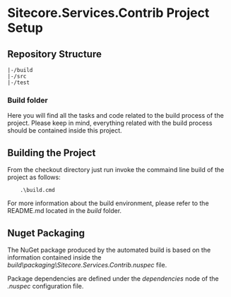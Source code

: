 # Sitecore.Services.Contrib Project Setup

## Repository Structure

    |-/build
    |-/src
    |-/test


### Build folder

Here you will find all the tasks and code related to the build process of the project. Please keep in mind, 
everything related with the build process should be contained inside this project.


## Building the Project

From the checkout directory just run invoke the commaind line build of the project as follows:

```
    .\build.cmd
```

For more information about the build environment, please refer to the README.md located in the *build* folder.


## Nuget Packaging

The NuGet package produced by the automated build is based on the information contained inside the 
*build\packaging\Sitecore.Services.Contrib.nuspec* file.

Package dependencies are defined under the *dependencies* node of the *.nuspec* configuration file.